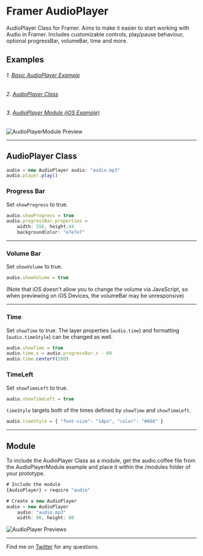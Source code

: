 # Framer AudioPlayer
AudioPlayer Class for Framer. Aims to make it easier to start working with Audio in Framer. Includes customizable controls, play/pause behaviour, optional progressBar, volumeBar, time and more.

## Examples
###### 1. [Basic AudioPlayer Example](http://share.framerjs.com/mz633vr9l57p/)
###### 2. [AudioPlayer Class](http://share.framerjs.com/bplu2b1se9bv/) 
###### 3. [AudioPlayer Module (iOS Example)](http://share.framerjs.com/z7b91klf85q2/) 

![AudioPlayerModule Preview](https://www.imageupload.co.uk/images/2015/03/17/ap4.png)

---

## AudioPlayer Class

```javascript
audio = new AudioPlayer audio: "audio.mp3"
audio.player.play()
```

### Progress Bar
Set `showProgress` to true. 
```javascript
audio.showProgress = true
audio.progressBar.properties = 
	width: 556, height:44
	backgroundColor: "e7e7e7"
```
---

### Volume Bar
Set `showVolume` to true. 
```javascript
audio.showVolume = true
```

(Note that iOS doesn't allow you to change the volume via JavaScript, so when previewing on iOS Devices, the volumeBar may be unresponsive)

---

### Time
Set `showTime` to true. The layer properties (`audio.time`) and formatting (`audio.timeStyle`) can be changed as well.
```javascript
audio.showTime = true
audio.time.x = audio.progressBar.x - 60
audio.time.centerY(280)

```

### TimeLeft
Set `showTimeLeft` to true. 
```javascript
audio.showTimeLeft = true
```

`timeStyle` targets both of the times defined by `showTime` and `showTimeLeft`.
```javascript
audio.timeStyle = { "font-size": "14px", "color": "#888" }
```
---

## Module
To include the AudioPlayer Class as a module, get the audio.coffee file from the AudioPlayerModule example and place it within the /modules folder of your prototype. 

```javascript
# Include the module
{AudioPlayer} = require "audio"

# Create a new AudioPlayer
audio = new AudioPlayer 
	audio: "audio.mp3"
	width: 80, height: 80
```

![AudioPlayer Previews](http://cl.ly/aFrl/playerPreviews.png)

---

Find me on [Twitter](https://twitter.com/benjaminnathan/) for any questions.
